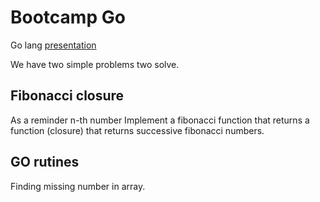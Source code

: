 # Bootcamp Go
Go lang [presentation](http://infusion-wro.github.io/bootcamp-golang/)

We have two simple problems two solve.

## Fibonacci closure
As a reminder n-th number
Implement a fibonacci function that returns a function (closure) that returns successive fibonacci numbers.

## GO rutines
Finding missing number in array.
